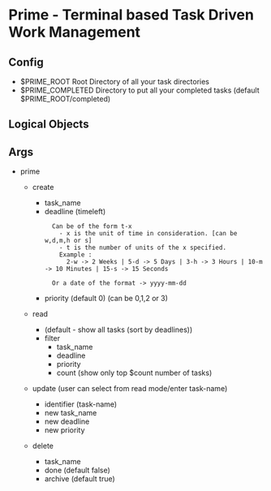 # Prime - Terminal based Task Driven Work Management

## Config
  - $PRIME_ROOT Root Directory of all your task directories
  - $PRIME_COMPLETED Directory to put all your completed tasks (default $PRIME_ROOT/completed)

## Logical Objects

## Args
- prime
  - create
    - task_name
    - deadline (timeleft)
        ```
          Can be of the form t-x
            - x is the unit of time in consideration. [can be w,d,m,h or s]
            - t is the number of units of the x specified.
            Example :
              2-w -> 2 Weeks | 5-d -> 5 Days | 3-h -> 3 Hours | 10-m -> 10 Minutes | 15-s -> 15 Seconds

          Or a date of the format -> yyyy-mm-dd
        ```
    - priority (default 0) (can be 0,1,2 or 3)
  
  - read
    - (default - show all tasks (sort by deadlines))
    - filter
      - task_name
      - deadline
      - priority
      - count (show only top $count number of tasks)

  - update (user can select from read mode/enter task-name)
    - identifier (task-name)
    - new task_name
    - new deadline
    - new priority
  - delete
    - task_name
    - done (default false)
    - archive (default true)